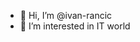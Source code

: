 - 👋 Hi, I’m @ivan-rancic
- 👀 I’m interested in IT world



<!---
ivan-rancic/ivan-rancic is a ✨ special ✨ repository because its `README.md` (this file) appears on your GitHub profile.
You can click the Preview link to take a look at your changes.
--->
